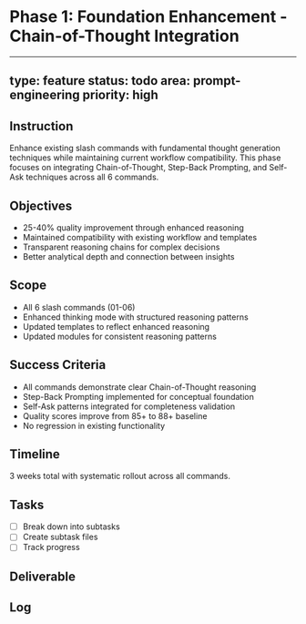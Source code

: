 # Phase 1: Foundation Enhancement - Chain-of-Thought Integration

---
type: feature
status: todo
area: prompt-engineering
priority: high
---


## Instruction
Enhance existing slash commands with fundamental thought generation techniques while maintaining current workflow compatibility. This phase focuses on integrating Chain-of-Thought, Step-Back Prompting, and Self-Ask techniques across all 6 commands.

## Objectives
- 25-40% quality improvement through enhanced reasoning
- Maintained compatibility with existing workflow and templates
- Transparent reasoning chains for complex decisions
- Better analytical depth and connection between insights

## Scope
- All 6 slash commands (01-06)
- Enhanced thinking mode with structured reasoning patterns
- Updated templates to reflect enhanced reasoning
- Updated modules for consistent reasoning patterns

## Success Criteria
- All commands demonstrate clear Chain-of-Thought reasoning
- Step-Back Prompting implemented for conceptual foundation
- Self-Ask patterns integrated for completeness validation
- Quality scores improve from 85+ to 88+ baseline
- No regression in existing functionality

## Timeline
3 weeks total with systematic rollout across all commands.

## Tasks
- [ ] Break down into subtasks
- [ ] Create subtask files
- [ ] Track progress

## Deliverable

## Log
